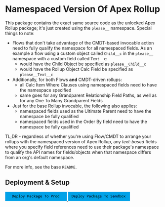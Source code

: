 # Namespaced Version Of Apex Rollup

This package contains the exact same source code as the unlocked Apex Rollup package; it's just created using the `please__` namespace. Special things to note:

- Flows that don't take advantage of the CMDT-based invocable action need to fully qualify the namespace for all namespaced fields. As an example a flow using a custom object called `Child__c` in the `please__` namespace with a custom field called `Text__c`:
  - would have the Child Object be specified as `please__Child__c`
  - would have the Rollup Object Calc Field be specified as `please__Text__c`
- Additionally, for both Flows **and** CMDT-driven rollups:
  - all Calc Item Where Clauses using namespaced fields need to have the namespace specified
  - same goes for any Grandparent Relationship Field Paths, as well as for any One To Many Grandparent Fields
- Just for the base Rollup invocable, the following also applies:
  - namespaced fields used as the Ultimate Parent need to have the namespace be fully qualified
  - namespaced fields used in the Order By field need to have the namespace be fully qualified

TL;DR - regardless of whether you're using Flow/CMDT to arrange your rollups with the namespaced version of Apex Rollup, any _text-based_ fields where you specify field references need to use their package's namespace to qualify the API names for fields/objects when that namespace differs from an org's default namespace.

For more info, see the base `README`.

## Deployment & Setup

<a href="https://login.salesforce.com/packaging/installPackage.apexp?p0=04t6g000008C793AAC">
  <img alt="Deploy to Salesforce"
       src="./media/deploy-package-to-prod.png">
</a>

<a href="https://test.salesforce.com/packaging/installPackage.apexp?p0=04t6g000008C793AAC">
  <img alt="Deploy to Salesforce Sandbox"
       src="./media/deploy-package-to-sandbox.png">
</a>
